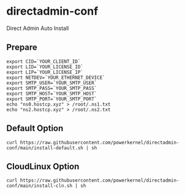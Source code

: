 # directadmin-conf

Direct Admin Auto Install

## Prepare

```
export CID=`YOUR_CLIENT_ID`
export LID=`YOUR_LICENSE_ID`
export LIP=`YOUR_LICENSE_IP`
export NETDEV=`YOUR_ETHERNET_DEVICE`
export SMTP_USER=`YOUR_SMTP_USER`
export SMTP_PASS=`YOUR_SMTP_PASS`
export SMTP_HOST=`YOUR_SMTP_HOST`
export SMTP_PORT=`YOUR_SMTP_PORT`
echo "ns0.hostcp.xyz" > /root/.ns1.txt
echo "ns2.hostcp.xyz" > /root/.ns2.txt
```

## Default Option

```
curl https://raw.githubusercontent.com/powerkernel/directadmin-conf/main/install-default.sh | sh
```

## CloudLinux Option

```
curl https://raw.githubusercontent.com/powerkernel/directadmin-conf/main/install-cln.sh | sh
```
